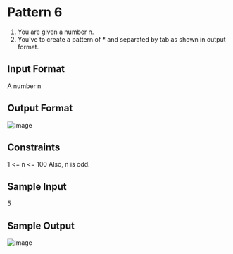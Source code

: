 # Pattern 6

1. You are given a number n.
2. You've to create a pattern of * and separated by tab as shown in output format.

## Input Format
A number n

## Output Format
![image](https://user-images.githubusercontent.com/46378797/122224204-83397680-ced1-11eb-90b4-27010da06faa.png)

## Constraints
1 <= n <= 100
 Also, n is odd.
## Sample Input
5
## Sample Output
![image](https://user-images.githubusercontent.com/46378797/122224204-83397680-ced1-11eb-90b4-27010da06faa.png)

